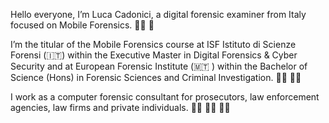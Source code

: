 Hello everyone, I’m Luca Cadonici, a digital forensic examiner from Italy focused on Mobile Forensics. 🕵️‍♂️ 📱

I’m the titular of the Mobile Forensics course at ISF Istituto di Scienze Forensi (🇮🇹) within the Executive Master in Digital Forensics & Cyber ​​Security and at European Forensic Institute (🇲🇹 ) within the Bachelor of Science (Hons) in Forensic Sciences and Criminal Investigation. 👨‍🏫 👩‍🎓

I work as a computer forensic consultant for prosecutors, law enforcement agencies, law firms and private individuals. 👨‍⚖️ 👮‍♂️ 🧑‍💼

<!---
cadonici/cadonici is a ✨ special ✨ repository because its `README.md` (this file) appears on your GitHub profile.
You can click the Preview link to take a look at your changes.
--->
